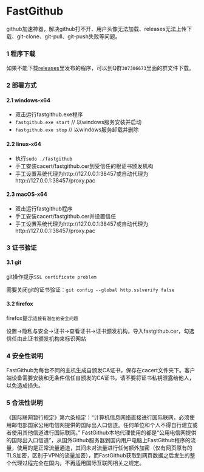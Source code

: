 # FastGithub
github加速神器，解决github打不开、用户头像无法加载、releases无法上传下载、git-clone、git-pull、git-push失败等问题。

### 1 程序下载
如果不能下载[releases](https://github.com/dotnetcore/FastGithub)里发布的程序，可以到Q群`307306673`里面的群文件下载。

### 2 部署方式
#### 2.1 windows-x64
* 双击运行fastgithub.exe程序
* `fastgithub.exe start` // 以windows服务安装并启动
* `fastgithub.exe stop` // 以windows服务卸载并删除

#### 2.2 linux-x64
* 执行`sudo ./fastgithub`
* 手工安装cacert/fastgithub.cer到受信任的根证书颁发机构
* 手工设置系统代理为http://127.0.0.1:38457或自动代理为http://127.0.0.1:38457/proxy.pac

#### 2.3 macOS-x64
* 双击运行fastgithub程序
* 手工安装cacert/fastgithub.cer并设置信任
* 手工设置系统代理为http://127.0.0.1:38457或自动代理为http://127.0.0.1:38457/proxy.pac

  
### 3 证书验证
#### 3.1 git
git操作提示`SSL certificate problem`</br>

需要关闭git的证书验证：`git config --global http.sslverify false`

#### 3.2 firefox
firefox提示`连接有潜在的安全问题`</br>

设置->隐私与安全->证书->查看证书->证书颁发机构，导入fastgithub.cer，勾选信任由此证书颁发机构来标识网站
  

### 4 安全性说明
FastGithub为每台不同的主机生成自颁发CA证书，保存在cacert文件夹下。客户端设备需要安装和无条件信任自颁发的CA证书，请不要将证书私钥泄露给他人，以免造成损失。

### 5 合法性说明
《国际联网暂行规定》第六条规定：“计算机信息网络直接进行国际联网，必须使用邮电部国家公用电信网提供的国际出入口信道。任何单位和个人不得自行建立或者使用其他信道进行国际联网。”
FastGithub本地代理使用的都是“公用电信网提供的国际出入口信道”，从国外Github服务器到国内用户电脑上FastGithub程序的流量，使用的是正常流量通道，其间未对流量进行任何额外加密（仅有网页原有的TLS加密，区别于VPN的流量加密），而FastGithub获取到网页数据之后发生的整个代理过程完全在国内，不再适用国际互联网相关之规定。
